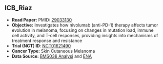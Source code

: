 ## ICB_Riaz

- **Read Paper:** PMID: [29033130](https://pubmed.ncbi.nlm.nih.gov/29033130)
- **Objective:** Investigates how nivolumab (anti-PD-1) therapy affects tumor evolution in melanoma, focusing on changes in mutation load, immune cell activity, and T-cell responses, providing insights into mechanisms of treatment response and resistance
- **Trial (NCT) ID**: [NCT01621490](https://clinicaltrials.gov/study/NCT01621490)
- **Cancer Type:** Skin Cutaneous Melanoma
- **Data Source:** [BMS038 Analysi](https://github.com/riazn/bms038_analysis) and  [ENA](https://www.ebi.ac.uk/ena/browser/view/PRJNA356761)
